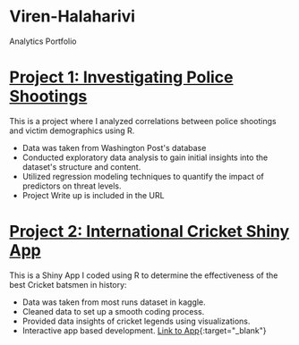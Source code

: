 # Viren-Halaharivi
Analytics Portfolio

# [Project 1: Investigating Police Shootings](url)
This is a project where I analyzed correlations between police shootings and victim demographics using R. 

* Data was taken from Washington Post's database
* Conducted exploratory data analysis to gain initial insights into the dataset's structure and content.
* Utilized regression modeling techniques to quantify the impact of predictors on threat levels.
* Project Write up is included in the URL


# [Project 2: International Cricket Shiny App](url)
This is a Shiny App I coded using R to determine the effectiveness of the best Cricket batsmen in history:

* Data was taken from most runs dataset in kaggle.
* Cleaned data to set up a smooth coding process.
* Provided data insights of cricket legends using visualizations.
* Interactive app based development.
[Link to App](http://127.0.0.1:5529/"){:target="_blank"}
  

